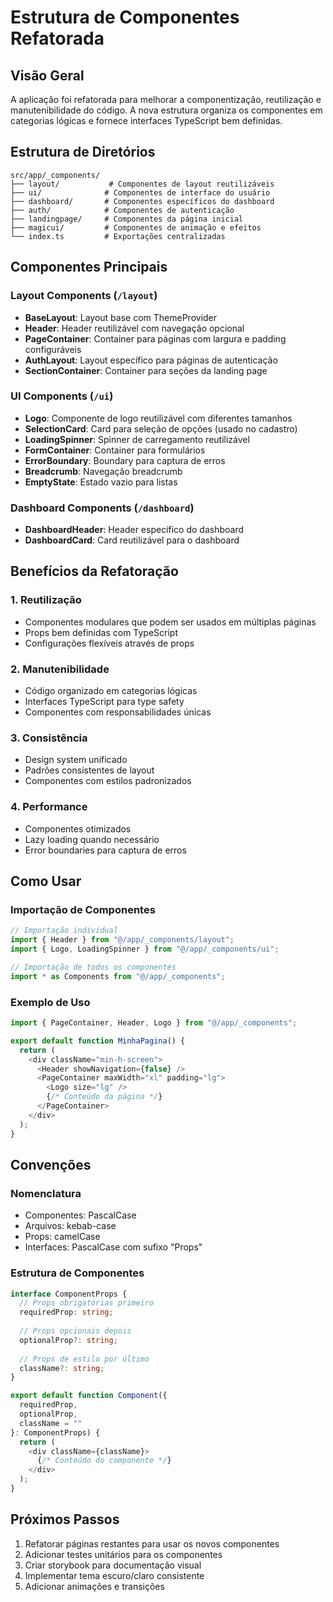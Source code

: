 # Estrutura de Componentes Refatorada

## Visão Geral

A aplicação foi refatorada para melhorar a componentização, reutilização e manutenibilidade do código. A nova estrutura organiza os componentes em categorias lógicas e fornece interfaces TypeScript bem definidas.

## Estrutura de Diretórios

```
src/app/_components/
├── layout/           # Componentes de layout reutilizáveis
├── ui/              # Componentes de interface do usuário
├── dashboard/       # Componentes específicos do dashboard
├── auth/            # Componentes de autenticação
├── landingpage/     # Componentes da página inicial
├── magicui/         # Componentes de animação e efeitos
└── index.ts         # Exportações centralizadas
```

## Componentes Principais

### Layout Components (`/layout`)

- **BaseLayout**: Layout base com ThemeProvider
- **Header**: Header reutilizável com navegação opcional
- **PageContainer**: Container para páginas com largura e padding configuráveis
- **AuthLayout**: Layout específico para páginas de autenticação
- **SectionContainer**: Container para seções da landing page

### UI Components (`/ui`)

- **Logo**: Componente de logo reutilizável com diferentes tamanhos
- **SelectionCard**: Card para seleção de opções (usado no cadastro)
- **LoadingSpinner**: Spinner de carregamento reutilizável
- **FormContainer**: Container para formulários
- **ErrorBoundary**: Boundary para captura de erros
- **Breadcrumb**: Navegação breadcrumb
- **EmptyState**: Estado vazio para listas

### Dashboard Components (`/dashboard`)

- **DashboardHeader**: Header específico do dashboard
- **DashboardCard**: Card reutilizável para o dashboard

## Benefícios da Refatoração

### 1. Reutilização
- Componentes modulares que podem ser usados em múltiplas páginas
- Props bem definidas com TypeScript
- Configurações flexíveis através de props

### 2. Manutenibilidade
- Código organizado em categorias lógicas
- Interfaces TypeScript para type safety
- Componentes com responsabilidades únicas

### 3. Consistência
- Design system unificado
- Padrões consistentes de layout
- Componentes com estilos padronizados

### 4. Performance
- Componentes otimizados
- Lazy loading quando necessário
- Error boundaries para captura de erros

## Como Usar

### Importação de Componentes

```typescript
// Importação individual
import { Header } from "@/app/_components/layout";
import { Logo, LoadingSpinner } from "@/app/_components/ui";

// Importação de todos os componentes
import * as Components from "@/app/_components";
```

### Exemplo de Uso

```typescript
import { PageContainer, Header, Logo } from "@/app/_components";

export default function MinhaPagina() {
  return (
    <div className="min-h-screen">
      <Header showNavigation={false} />
      <PageContainer maxWidth="xl" padding="lg">
        <Logo size="lg" />
        {/* Conteúdo da página */}
      </PageContainer>
    </div>
  );
}
```

## Convenções

### Nomenclatura
- Componentes: PascalCase
- Arquivos: kebab-case
- Props: camelCase
- Interfaces: PascalCase com sufixo "Props"

### Estrutura de Componentes
```typescript
interface ComponentProps {
  // Props obrigatórias primeiro
  requiredProp: string;
  
  // Props opcionais depois
  optionalProp?: string;
  
  // Props de estilo por último
  className?: string;
}

export default function Component({ 
  requiredProp, 
  optionalProp, 
  className = "" 
}: ComponentProps) {
  return (
    <div className={className}>
      {/* Conteúdo do componente */}
    </div>
  );
}
```

## Próximos Passos

1. Refatorar páginas restantes para usar os novos componentes
2. Adicionar testes unitários para os componentes
3. Criar storybook para documentação visual
4. Implementar tema escuro/claro consistente
5. Adicionar animações e transições 